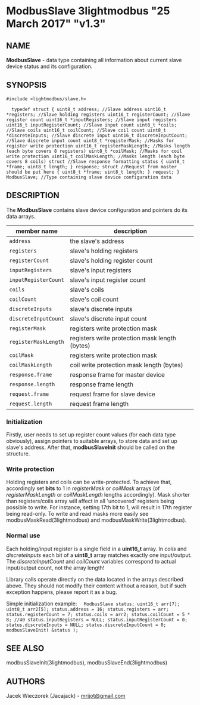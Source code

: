 # ModbusSlave 3lightmodbus "25 March 2017" "v1.3"

## NAME
**ModbusSlave** - data type containing all information about current slave device status and its configuration.

## SYNOPSIS
`#include <lightmodbus/slave.h>`

`  
	typedef struct
	{
		uint8_t address; //Slave address
		uint16_t *registers; //Slave holding registers
		uint16_t registerCount; //Slave register count
		uint16_t *inputRegisters; //Slave input registers
		uint16_t inputRegisterCount; //Slave input count
		uint8_t *coils; //Slave coils
		uint16_t coilCount; //Slave coil count
		uint8_t *discreteInputs; //Slave discrete input
		uint16_t discreteInputCount; //Slave discrete input count
		uint8_t *registerMask; //Masks for register write protection
		uint16_t registerMaskLength; //Masks length (each byte covers 8 registers)
		uint8_t *coilMask; //Masks for coil write protection
		uint16_t coilMaskLength; //Masks length (each byte covers 8 coils)
		struct //Slave response formatting status
		{
			uint8_t *frame;
			uint8_t length;
		} response;
		struct //Request from master should be put here
		{
			uint8_t *frame;
			uint8_t length;
		} request;
	} ModbusSlave; //Type containing slave device configuration data
`

## DESCRIPTION
The **ModbusSlave** contains slave device configuration and pointers do its data arrays.

| member name | description |
|---|---|
| `address` | the slave's address |
| `registers` | slave's holding registers |
| `registerCount`| slave's holding register count |
| `inputRegisters` | slave's input registers |
| `inputRegisterCount`| slave's input register count |
| `coils` | slave's coils |
| `coilCount`| slave's coil count |
| `discreteInputs` | slave's discrete inputs |
| `discreteInputCount`| slave's discrete input count |
| `registerMask` | registers write protection mask |
| `registerMaskLength`| registers write protection mask length (bytes) |
| `coilMask` | registers write protection mask |
| `coilMaskLength`| coil write protection mask length (bytes) |
| `response.frame` | response frame for master device |
| `response.length`| response frame length |
| `request.frame` | request frame for slave device |
| `request.length` | request frame length |

### Initialization
Firstly, user needs to set up register count values (for each data type obviously), assign pointers to suitable arrays, to store data and set up slave's address. After that, **modbusSlaveInit** should be called on the structure.

### Write protection
Holding registers and coils can be write-protected. To achieve that, accordingly set **bits** to 1 in *registerMask* or *coilMask* arrays (of *registerMaskLength* or *coilMaskLength* lengths accordingly). Mask shorter than registers/coils array will affect in all 'uncovered' registers being possible to write. For instance, setting 17th bit to 1, will result in 17th register being read-only.
To write and read masks more easily see modbusMaskRead(3lightmodbus) and modbusMaskWrite(3lightmodbus).

### Normal use
Each holding/input register is a single field in a **uint16_t** array.
In *coils* and *discreteInputs* each bit of a **uint8_t** array matches exactly one input/output.
The *discreteInputCount* and *coilCount* variables correspond to actual input/output count, not the array length!

Library calls operate directly on the data located in the arrays described above. They should not modify their content without a reason, but if such exception happens, please report it as a bug.

Simple initialization example:
`  
	ModbusSlave status;
	uint16_t arr[7];
	uint8_t arr2[5];
	status.address = 16;
	status.registers = arr;
	status.registerCount = 7;
	status.coils = arr2;
	status.coilCount = 5 * 8; //40
	status.inputRegisters = NULL;
	status.inputRegisterCount = 0;
	status.discreteInputs = NULL;
	status.discreteInputCount = 0;
	modbusSlaveInit( &status );
`

## SEE ALSO
modbusSlaveInit(3lightmodbus), modbusSlaveEnd(3lightmodbus)

## AUTHORS
Jacek Wieczorek (Jacajack) - mrjjot@gmail.com
